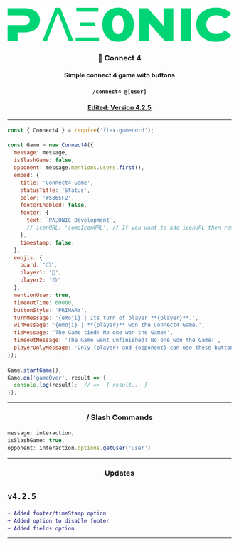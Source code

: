 <div align="center">
  <img src="https://github.com/Paeonic-Development/.github/blob/main/images/Paeonic.png" alt="PΛΞ0NIC Development Banner">
</div>

<div align="center">
  <h3>🔢 Connect 4</h3>
  <h4>Simple connect 4 game with buttons</h4>
  <h4><code>/connect4 @[user]</code></h4>
  <h4><ins>Edited: Version 4.2.5</ins></h4>
</div>

---
```js
const { Connect4 } = require('flex-gamecord');

const Game = new Connect4({
  message: message,
  isSlashGame: false,
  opponent: message.mentions.users.first(),
  embed: {
    title: 'Connect4 Game',
    statusTitle: 'Status',
    color: '#5865F2',
    footerEnabled: false,
    footer: {
      text: `PΛΞ0NIC Development`,
      // iconURL: 'someIconURL', // If you want to add iconURL then remove the comment and add working url!
    },
    timestamp: false,
  },
  emojis: {
    board: '⚪',
    player1: '🔴',
    player2: '🟡'
  },
  mentionUser: true,
  timeoutTime: 60000,
  buttonStyle: 'PRIMARY',
  turnMessage: '{emoji} | Its turn of player **{player}**.',
  winMessage: '{emoji} | **{player}** won the Connect4 Game.',
  tieMessage: 'The Game tied! No one won the Game!',
  timeoutMessage: 'The Game went unfinished! No one won the Game!',
  playerOnlyMessage: 'Only {player} and {opponent} can use these buttons.'
});

Game.startGame();
Game.on('gameOver', result => {
  console.log(result);  // =>  { result... }
});
```
---
<div align="center">
  <h3>/ Slash Commands</h3>
</div>

```js
message: interaction,
isSlashGame: true,
opponent: interaction.options.getUser('user')
```

---
<div align="center">
  <h3>Updates</h3>
</div>

## **`v4.2.5`**
```diff
+ Added footer/timeStamp option
+ Added option to disable footer
+ Added fields option
```
---